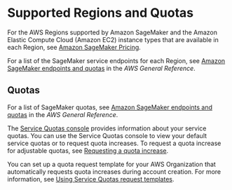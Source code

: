 # Supported Regions and Quotas<a name="regions-quotas"></a>

For the AWS Regions supported by Amazon SageMaker and the Amazon Elastic Compute Cloud \(Amazon EC2\) instance types that are available in each Region, see [Amazon SageMaker Pricing](http://aws.amazon.com/sagemaker/pricing/)\.

For a list of the SageMaker service endpoints for each Region, see [Amazon SageMaker endpoints and quotas](https://docs.aws.amazon.com/general/latest/gr/sagemaker.html) in the *AWS General Reference*\.

## Quotas<a name="regions-quotas-quotas"></a>

For a list of SageMaker quotas, see [Amazon SageMaker endpoints and quotas](https://docs.aws.amazon.com/general/latest/gr/sagemaker.html#limits_sagemaker) in the *AWS General Reference*\.

The [ Service Quotas console](https://console.aws.amazon.com/servicequotas/home/services/sagemaker/quotas) provides information about your service quotas\. You can use the Service Quotas console to view your default service quotas or to request quota increases\. To request a quota increase for adjustable quotas, see [Requesting a quota increase](https://docs.aws.amazon.com/servicequotas/latest/userguide/request-quota-increase.html)\.

You can set up a quota request template for your AWS Organization that automatically requests quota increases during account creation\. For more information, see [Using Service Quotas request templates](https://docs.aws.amazon.com/servicequotas/latest/userguide/organization-templates.html)\.